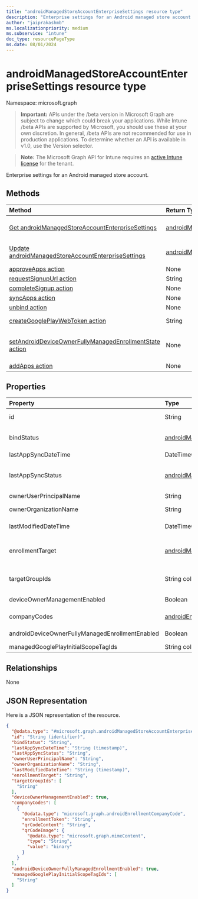 ```yaml
---
title: "androidManagedStoreAccountEnterpriseSettings resource type"
description: "Enterprise settings for an Android managed store account."
author: "jaiprakashmb"
ms.localizationpriority: medium
ms.subservice: "intune"
doc_type: resourcePageType
ms.date: 08/01/2024
---
```


# androidManagedStoreAccountEnterpriseSettings resource type

Namespace: microsoft.graph

> **Important:** APIs under the /beta version in Microsoft Graph are subject to change which could break your applications. While Intune /beta APIs are supported by Microsoft, you should use these at your own discretion. In general, /beta APIs are not recommended for use in production applications. To determine whether an API is available in v1.0, use the Version selector.

> **Note:** The Microsoft Graph API for Intune requires an [active Intune license](https://go.microsoft.com/fwlink/?linkid=839381) for the tenant.

Enterprise settings for an Android managed store account.

## Methods
|Method|Return Type|Description|
|:---|:---|:---|
|[Get androidManagedStoreAccountEnterpriseSettings](../api/intune-androidforwork-androidmanagedstoreaccountenterprisesettings-get.md)|[androidManagedStoreAccountEnterpriseSettings](../resources/intune-androidforwork-androidmanagedstoreaccountenterprisesettings.md)|Read properties and relationships of the [androidManagedStoreAccountEnterpriseSettings](../resources/intune-androidforwork-androidmanagedstoreaccountenterprisesettings.md) object.|
|[Update androidManagedStoreAccountEnterpriseSettings](../api/intune-androidforwork-androidmanagedstoreaccountenterprisesettings-update.md)|[androidManagedStoreAccountEnterpriseSettings](../resources/intune-androidforwork-androidmanagedstoreaccountenterprisesettings.md)|Update the properties of a [androidManagedStoreAccountEnterpriseSettings](../resources/intune-androidforwork-androidmanagedstoreaccountenterprisesettings.md) object.|
|[approveApps action](../api/intune-androidforwork-androidmanagedstoreaccountenterprisesettings-approveapps.md)|None||
|[requestSignupUrl action](../api/intune-androidforwork-androidmanagedstoreaccountenterprisesettings-requestsignupurl.md)|String||
|[completeSignup action](../api/intune-androidforwork-androidmanagedstoreaccountenterprisesettings-completesignup.md)|None||
|[syncApps action](../api/intune-androidforwork-androidmanagedstoreaccountenterprisesettings-syncapps.md)|None||
|[unbind action](../api/intune-androidforwork-androidmanagedstoreaccountenterprisesettings-unbind.md)|None||
|[createGooglePlayWebToken action](../api/intune-androidforwork-androidmanagedstoreaccountenterprisesettings-creategoogleplaywebtoken.md)|String|Generates a web token that is used in an embeddable component.|
|[setAndroidDeviceOwnerFullyManagedEnrollmentState action](../api/intune-androidforwork-androidmanagedstoreaccountenterprisesettings-setandroiddeviceownerfullymanagedenrollmentstate.md)|None|Sets the AndroidManagedStoreAccountEnterpriseSettings AndroidDeviceOwnerFullyManagedEnrollmentEnabled to the given value.|
|[addApps action](../api/intune-androidforwork-androidmanagedstoreaccountenterprisesettings-addapps.md)|None||

## Properties
|Property|Type|Description|
|:---|:---|:---|
|id|String|The Android store account enterprise settings identifier|
|bindStatus|[androidManagedStoreAccountBindStatus](../resources/intune-androidforwork-androidmanagedstoreaccountbindstatus.md)|Bind status of the tenant with the Google EMM API. Possible values are: `notBound`, `bound`, `boundAndValidated`, `unbinding`.|
|lastAppSyncDateTime|DateTimeOffset|Last completion time for app sync|
|lastAppSyncStatus|[androidManagedStoreAccountAppSyncStatus](../resources/intune-androidforwork-androidmanagedstoreaccountappsyncstatus.md)|Last application sync result. Possible values are: `success`, `credentialsNotValid`, `androidForWorkApiError`, `managementServiceError`, `unknownError`, `none`.|
|ownerUserPrincipalName|String|Owner UPN that created the enterprise|
|ownerOrganizationName|String|Organization name used when onboarding Android Enterprise|
|lastModifiedDateTime|DateTimeOffset|Last modification time for Android enterprise settings|
|enrollmentTarget|[androidManagedStoreAccountEnrollmentTarget](../resources/intune-androidforwork-androidmanagedstoreaccountenrollmenttarget.md)|Indicates which users can enroll devices in Android Enterprise device management. Possible values are: `none`, `all`, `targeted`, `targetedAsEnrollmentRestrictions`.|
|targetGroupIds|String collection|Specifies which AAD groups can enroll devices in Android for Work device management if enrollmentTarget is set to 'Targeted'|
|deviceOwnerManagementEnabled|Boolean|Indicates if this account is flighting for Android Device Owner Management with CloudDPC.|
|companyCodes|[androidEnrollmentCompanyCode](../resources/intune-androidforwork-androidenrollmentcompanycode.md) collection|Company codes for AndroidManagedStoreAccountEnterpriseSettings|
|androidDeviceOwnerFullyManagedEnrollmentEnabled|Boolean|Company codes for AndroidManagedStoreAccountEnterpriseSettings|
|managedGooglePlayInitialScopeTagIds|String collection|Initial scope tags for MGP apps|

## Relationships
None

## JSON Representation
Here is a JSON representation of the resource.
<!-- {
  "blockType": "resource",
  "keyProperty": "id",
  "@odata.type": "microsoft.graph.androidManagedStoreAccountEnterpriseSettings"
}
-->
``` json
{
  "@odata.type": "#microsoft.graph.androidManagedStoreAccountEnterpriseSettings",
  "id": "String (identifier)",
  "bindStatus": "String",
  "lastAppSyncDateTime": "String (timestamp)",
  "lastAppSyncStatus": "String",
  "ownerUserPrincipalName": "String",
  "ownerOrganizationName": "String",
  "lastModifiedDateTime": "String (timestamp)",
  "enrollmentTarget": "String",
  "targetGroupIds": [
    "String"
  ],
  "deviceOwnerManagementEnabled": true,
  "companyCodes": [
    {
      "@odata.type": "microsoft.graph.androidEnrollmentCompanyCode",
      "enrollmentToken": "String",
      "qrCodeContent": "String",
      "qrCodeImage": {
        "@odata.type": "microsoft.graph.mimeContent",
        "type": "String",
        "value": "binary"
      }
    }
  ],
  "androidDeviceOwnerFullyManagedEnrollmentEnabled": true,
  "managedGooglePlayInitialScopeTagIds": [
    "String"
  ]
}
```